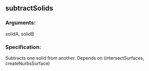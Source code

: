 ## subtractSolids
### Arguments: 
solidA, solidB
### Specification: 
Subtracts one solid from another. Depends on (intersectSurfaces, createNurbsSurface)

